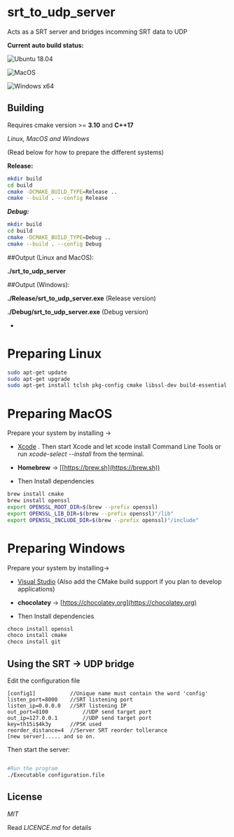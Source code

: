 # srt\_to\_udp\_server

Acts as a SRT server and bridges incomming SRT data to UDP

**Current auto build status:**

![Ubuntu 18.04](https://github.com/Unit-X/srt_to_udp_server/workflows/Ubuntu%2018.04/badge.svg)

![MacOS](https://github.com/Unit-X/srt_to_udp_server/workflows/MacOS/badge.svg)

![Windows x64](https://github.com/Unit-X/srt_to_udp_server/workflows/Windows%20x64/badge.svg)

## Building

Requires cmake version >= **3.10** and **C++17**

*Linux, MacOS and Windows*

(Read below for how to prepare the different systems)

**Release:**

```sh
mkdir build
cd build
cmake -DCMAKE_BUILD_TYPE=Release ..
cmake --build . --config Release
```

***Debug:***

```sh
mkdir build
cd build
cmake -DCMAKE_BUILD_TYPE=Debug ..
cmake --build . --config Debug
```

##Output (Linux and MacOS): 
 
**./srt\_to\_udp\_server**

##Output (Windows): 
 
**./Release/srt\_to\_udp\_server.exe** (Release version)
 
**./Debug/srt\_to\_udp\_server.exe** (Debug version)


-

# Preparing Linux

```sh
sudo apt-get update
sudo apt-get upgrade
sudo apt-get install tclsh pkg-config cmake libssl-dev build-essential
```

# Preparing MacOS

Prepare your system by installing ->

* [Xcode](https://itunes.apple.com/us/app/xcode/id497799835)
. Then start Xcode and let xcode install Command Line Tools or run *xcode-select --install* from the terminal.

* **Homebrew** -> [[https://brew.sh](https://brew.sh))

* Then Install dependencies

```sh
brew install cmake
brew install openssl
export OPENSSL_ROOT_DIR=$(brew --prefix openssl)
export OPENSSL_LIB_DIR=$(brew --prefix openssl)"/lib"
export OPENSSL_INCLUDE_DIR=$(brew --prefix openssl)"/include"
```

# Preparing Windows


Prepare your system by installing->

* [Visual Studio](https://visualstudio.microsoft.com/downloads/)
(Also add the CMake build support if you plan to develop applications)

*  **chocolatey** -> [https://chocolatey.org](https://chocolatey.org)

* Then Install dependencies

```sh
choco install openssl
choco install cmake
choco install git
```


## Using the SRT -> UDP bridge


Edit the configuration file

```
[config1] 			//Unique name must contain the word 'config'
listen_port=8000 	//SRT listening port
listen_ip=0.0.0.0 	//SRT listening IP
out_port=8100			//UDP send target port
out_ip=127.0.0.1		//UDP send target port
key=th15i$4k3y 		//PSK used
reorder_distance=4 	//Server SRT reorder tollerance
[new server]..... and so on.
```

Then start the server:

```sh

#Run the program
./Executable configuration.file

```



## License

*MIT*

Read *LICENCE.md* for details